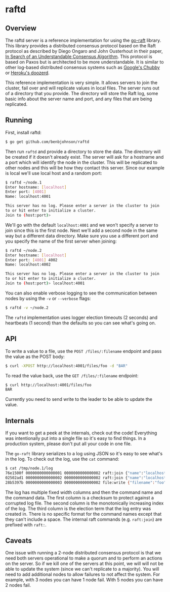 raftd
=====

## Overview

The raftd server is a reference implementation for using the [go-raft](https://github.com/benbjohnson/go-raft) library.
This library provides a distributed consensus protocol based on the Raft protocol as described by Diego Ongaro and John Ousterhout in their paper, [In Search of an Understandable Consensus Algorithm](https://ramcloud.stanford.edu/wiki/download/attachments/11370504/raft.pdf).
This protocol is based on Paxos but is architected to be more understandable.
It is similar to other log-based distributed consensus systems such as [Google's Chubby](https://www.google.com/url?sa=t&rct=j&q=&esrc=s&source=web&cd=1&ved=0CDAQFjAA&url=http%3A%2F%2Fresearch.google.com%2Farchive%2Fchubby.html&ei=i9OGUerTJKbtiwLkiICoCQ&usg=AFQjCNEmFWlaB_iXQfEjMcMwPaYTphO6bA&sig2=u1vefM2ZOZu_ZVIZGynt1A&bvm=bv.45960087,d.cGE) or [Heroku's doozerd](https://github.com/ha/doozerd).

This reference implementation is very simple.
It allows servers to join the cluster, fail over and will replicate values in local files.
The server runs out of a directory that you provide.
The directory will store the Raft log, some basic info about the server name and port, and any files that are being replicated.

## Running

First, install raftd:

```sh
$ go get github.com/benbjohnson/raftd
```

Then run `raftd` and provide a directory to store the data.
The directory will be created if it doesn't already exist.
The server will ask for a hostname and a port which will identify the node in the cluster.
This will be replicated to other nodes and this will be how they contact this server.
Since our example is local we'll use local host and a random port:

```sh
$ raftd ~/node.1
Enter hostname: [localhost] 
Enter port: [4001] 
Name: localhost:4001

This server has no log. Please enter a server in the cluster to join
to or hit enter to initialize a cluster.
Join to (host:port)> 
```

We'll go with the default `localhost:4001` and we won't specify a server to join since this is the first node.
Next we'll add a second node in the same way but a different data directory.
Make sure you use a different port and you specify the name of the first server when joining:

```sh
$ raftd ~/node.2
Enter hostname: [localhost] 
Enter port: [4001] 4002
Name: localhost:4002

This server has no log. Please enter a server in the cluster to join
to or hit enter to initialize a cluster.
Join to (host:port)> localhost:4001
```

You can also enable verbose logging to see the communication between nodes by using the `-v` or `--verbose` flags:

```sh
$ raftd -v ~/node.2
```

The `raftd` implementation uses logger election timeouts (2 seconds) and heartbeats (1 second) than the defaults so you can see what's going on.


## API

To write a value to a file, use the `POST /files/:filename` endpoint and pass the value as the POST body:

```sh
$ curl -XPOST http://localhost:4001/files/foo -d "BAR"
```

To read the value back, use the `GET /files/:filename` endpoint:

```sh
$ curl http://localhost:4001/files/foo
BAR
```

Currently you need to send write to the leader to be able to update the value.


## Internals

If you want to get a peek at the internals, check out the code!
Everything was intentionally put into a single file so it's easy to find things.
In a production system, please don't put all your code in one file.

The `go-raft` library serializes to a log using JSON so it's easy to see what's in the log.
To check out the log, use the `cat` command:

```sh
$ cat /tmp/node.1/log
76e1500f 0000000000000001 0000000000000002 raft:join {"name":"localhost:4001"}
02502ad1 0000000000000002 0000000000000002 raft:join {"name":"localhost:4002"}
28b5397b 0000000000000003 0000000000000002 file:write {"filename":"foo","content":"BAR"}
```

The log has multiple fixed width columns and then the command name and the command data.
The first column is a checksum to protect against a corrupted log file.
The second column is the monotonically increasing index of the log.
The third column is the election term that the log entry was created in.
There is no specific format for the command names except that they can't include a space.
The internal raft commands (e.g. `raft:join`) are prefixed with `raft:`.


## Caveats

One issue with running a 2-node distributed consensus protocol is that we need both servers operational to make a quorum and to perform an actions on the server.
So if we kill one of the servers at this point, we will will not be able to update the system (since we can't replicate to a majority).
You will need to add additional nodes to allow failures to not affect the system.
For example, with 3 nodes you can have 1 node fail.
With 5 nodes you can have 2 nodes fail.

